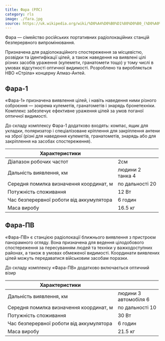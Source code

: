 ```yaml
---
title: Фара (РЛС)
category: rls
image: ./fara.jpg
source: https://uk.wikipedia.org/wiki/%D0%A4%D0%B0%D1%80%D0%B0_(%D0%A0%D0%9B%D0%A1)
---
```


Фара — сімейство російських портативних радіолокаційних станцій безперервного випромінювання.

Призначена для радіолокаційного спостереження за місцевістю, розвідки та ідентифікації цілей, а також наведення на виявлені цілі різних засобів ураження (кулемети, гранатомети тощо) у тому числі в умовах відсутності оптичної видимості. Розроблено та виробляється НВО «Стріла» концерну Алмаз-Антей.

## Фара-1

«Фара-1» призначена виявлення цілей, і навіть наведення ними різного озброєння — зокрема кулеметів, гранатометів і знарядь бронетехніки. Комплекс забезпечує ефективне ураження цілей за умов поганої оптичної видимості.

До складу комплексу Фара-1 додатково входять: компас, ящик для укладки, поляризатор і спеціалізоване кріплення для закріплення антени на зброї (різні для наведення кулеметів, гранатометів, знарядь або для закріплення на засобах спостереження).

| Характеристики                           |                        |
| ---------------------------------------- | ---------------------- |
| Діапазон робочих частот                  | 2см                    |
| Дальність виявлення, км                  | людини 2 <br/> танка 4 |
| Середня помилка визначення координат, м  | по дальності 20        |
| Потужність споживання                    | 12 Вт                  |
| Час безперервної роботи від аккумулятора | 6 годин                |
| Маса виробу                              | 16.5 кг                |

## Фара-ПВ
«Фара-ПВ» є станцією радіолокації ближнього виявлення з пристроєм панорамного огляду. Вона призначена для ведення цілодобового спостереження за пересуванням людей та техніки у важкодоступних районах, а також в умовах обмеженої видимості. Координати виявлених цілей можуть передаватися військовим засобам поразки.

До складу комплексу «Фара-ПВ» додатково включається оптичний візир

| Характеристики                           |                             |
| ---------------------------------------- | --------------------------- |
| Дальність виявлення, км                  | людини 3 <br/> автомобіля 6 |
| Середня помилка визначення координат, м  | по дальності 10             |
| Потужність споживання                    | 30 Вт                       |
| Час безперервної роботи від аккумулятора | 6 годин                     |
| Маса виробу                              | 21.5 кг                     |
